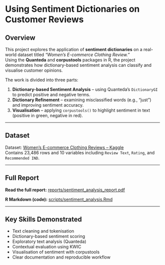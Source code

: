 # Using Sentiment Dictionaries on Customer Reviews

## Overview

This project explores the application of **sentiment dictionaries** on a real-world dataset titled *“Women’s E-commerce Clothing Review.”*  
Using the **Quanteda** and **corpustools** packages in R, the project demonstrates how dictionary-based sentiment analysis can classify and visualise customer opinions.  

The work is divided into three parts:
1. **Dictionary-based Sentiment Analysis** – using Quanteda’s `DictionaryGI` to predict positive and negative terms.  
2. **Dictionary Refinement** – examining misclassified words (e.g., “just”) and improving sentiment accuracy.  
3. **Visualisation** – applying `corpustools()` to highlight sentiment in text (positive in green, negative in red).

---

## Dataset

Dataset: [Women’s E-commerce Clothing Reviews – Kaggle](https://www.kaggle.com/datasets/nicapotato/womens-ecommerce-clothing-reviews)  
Contains 23,486 rows and 10 variables including `Review Text`, `Rating`, and `Recommended IND`.

---

## Full Report

**Read the full report:** [reports/sentiment_analysis_report.pdf](/Sentiment%20Analysis%20Report.pdf)

**R Markdown (code):** [scripts/sentiment_analysis.Rmd](https://rpubs.com/annisaptr/customer_reviews)

---

## Key Skills Demonstrated
- Text cleaning and tokenisation  
- Dictionary-based sentiment scoring  
- Exploratory text analysis (Quanteda)  
- Contextual evaluation using KWIC  
- Visualisation of sentiment with corpustools  
- Clear documentation and reproducible workflow
